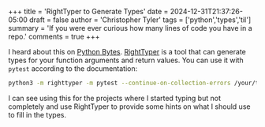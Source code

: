 +++
title = 'RightTyper to Generate Types'
date = 2024-12-31T21:37:26-05:00
draft = false
author = 'Christopher Tyler'
tags = ['python','types','til']
summary = 'If you were ever curious how many lines of code you have in a repo.'
comments = true
+++

I heard about this on
[Python Bytes](https://pythonbytes.fm/episodes/show/415/just-put-the-fries-in-the-bag-bro).
[RightTyper](https://github.com/RightTyper/RightTyper) is a tool that can
generate types for your function arguments and return values.
You can use it with `pytest` according to the documentation:

```bash
python3 -m righttyper -m pytest --continue-on-collection-errors /your/test/dir
```

I can see using this for the projects where I started typing but not completely
and use RightTyper to provide some hints on what I should use to fill in the
types.
